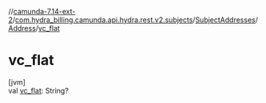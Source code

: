 //[camunda-7.14-ext-2](../../../../index.md)/[com.hydra_billing.camunda.api.hydra.rest.v2.subjects](../../index.md)/[SubjectAddresses](../index.md)/[Address](index.md)/[vc_flat](vc_flat.md)

# vc_flat

[jvm]\
val [vc_flat](vc_flat.md): String?
